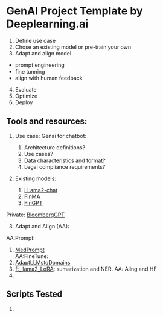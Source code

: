 # GenAI Project Template by Deeplearning.ai

1. Define use case
2. Chose an existing model or pre-train your own
3. Adapt and align model
  - prompt engineering
  - fine tunning
  - align with human feedback
4. Evaluate
5. Optimize
6. Deploy

## Tools and resources:
  
1. Use case: 
   Genai for chatbot:
   1. Architecture definitions?
   2. Use cases?
   3. Data characteristics and format?
   4. Legal compliance requirements?
   
2. Existing models:
   1. [LLama2-chat](https://huggingface.co/meta-llama/Llama-2-7b-chat-hf) 
   2. [FinMA](https://huggingface.co/ChanceFocus/finma-7b-full)
   3. [FinGPT](https://huggingface.co/FinGPT)    
  
  Private: [BloombergGPT](https://arxiv.org/abs/2303.17564) 


3. Adapt and Align (AA):  
   
AA:Prompt:    
   1. [MedPrompt](https://arxiv.org/abs/2311.16452)    
AA:FineTune:   
   1. [AdaptLLMstoDomains](https://huggingface.co/AdaptLLM/finance-LLM)
   2. [ft_llama2_LoRA](https://arxiv.org/abs/2308.13032): sumarization and NER.
AA: Aling and HF    
   1. []()


## Scripts Tested

1. 

